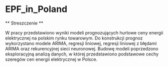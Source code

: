 # EPF_in_Poland

** Streszczenie **

W pracy przedstawiono wyniki modeli prognozujących hurtowe ceny energii elektrycznej na polskim rynku towarowym. Do konstrukcji prognoz wykorzystano modele ARIMA, regresji liniowej, regresji liniowej z błędami ARIMA oraz rekurencyjnej sieci neuronowej. Budowę modeli poprzedzono eksploracyjną analizą danych, w której przedstawiono podstawowe cechy szeregów cen energii elektrycznej w Polsce.
